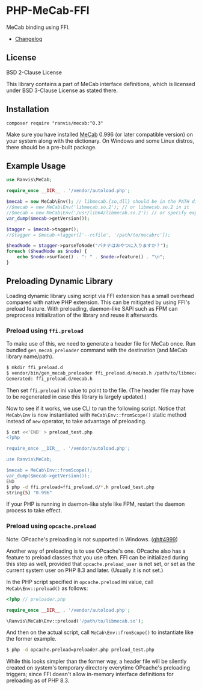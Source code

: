 # PHP-MeCab-FFI

MeCab binding using FFI.


- [Changelog](CHANGELOG.md)

## License

BSD 2-Clause License

This library contains a part of MeCab interface definitions, which is licensed under BSD 3-Clause License as stated there.

## Installation

`
composer require "ranvis/mecab:^0.3"
`

Make sure you have installed [MeCab](http://taku910.github.io/mecab/) 0.996 (or later compatible version) on your system along with the dictionary.
On Windows and some Linux distros, there should be a pre-built package.

## Example Usage

```php
use Ranvis\MeCab;

require_once __DIR__ . '/vendor/autoload.php';

$mecab = new MeCab\Env(); // libmecab.{so,dll} should be in the PATH directory
//$mecab = new MeCab\Env('libmecab.so.2'); // or libmecab.so.2 in it
//$mecab = new MeCab\Env('/usr/lib64/libmecab.so.2'); // or specify explicitly
var_dump($mecab->getVersion());

$tagger = $mecab->tagger();
//$tagger = $mecab->tagger(['--rcfile', '/path/to/mecabrc']);

$headNode = $tagger->parseToNode("バナナはおやつに入りますか？");
foreach ($headNode as $node) {
    echo $node->surface() . ": " . $node->feature() . "\n";
}
```

## Preloading Dynamic Library

Loading dynamic library using script via FFI extension has a small overhead compared with native PHP extension.
This can be mitigated by using FFI's preload feature.
With preloading, daemon-like SAPI such as FPM can preprocess initialization of the library and reuse it afterwards.

### Preload using `ffi.preload`

To make use of this, we need to generate a header file for MeCab once.
Run bundled `gen_mecab_preloader` command with the destination (and MeCab library name/path).

```sh
$ mkdir ffi_preload.d
$ vendor/bin/gen_mecab_preloader ffi_preload.d/mecab.h /path/to/libmecab.so
Generated: ffi_preload.d/mecab.h
```

Then set `ffi.preload` ini value to point to the file.
(The header file may have to be regenerated in case this library is largely updated.)

Now to see if it works, we use CLI to run the following script.
Notice that `MeCab\Env` is now instantiated with `MeCab\Env::fromScope()` static method instead of `new` operator, to take advantage of preloading.

```sh
$ cat <<'END' > preload_test.php
<?php

require_once __DIR__ . '/vendor/autoload.php';

use Ranvis\MeCab;

$mecab = MeCab\Env::fromScope();
var_dump($mecab->getVersion());
END
$ php -d ffi.preload=ffi_preload.d/*.h preload_test.php
string(5) "0.996"
```

If your PHP is running in daemon-like style like FPM, restart the daemon process to take effect.

### Preload using `opcache.preload`

Note: OPcache's preloading is not supported in Windows. ([gh#4999](https://github.com/php/php-src/pull/4999))

Another way of preloading is to use OPcache's one.
OPcache also has a feature to preload classes that you use often.
FFI can be initialized during this step as well, provided that `opcache.preload_user` is not set, or set as the current system user
on PHP 8.3 and later. (Usually it is not set.)

In the PHP script specified in `opcache.preload` ini value, call `MeCab\Env::preload()` as follows:

```php
<?php // preloader.php

require_once __DIR__ . '/vendor/autoload.php';

\Ranvis\MeCab\Env::preload('/path/to/libmecab.so');
```

And then on the actual script, call `MeCab\Env::fromScope()` to instantiate like the former example.

```sh
$ php -d opcache.preload=preloader.php preload_test.php
```

While this looks simpler than the former way, a header file will be silently created on system's temporary directory everytime OPcache's preloading triggers; since FFI doesn't allow in-memory interface definitions for preloading as of PHP 8.3.
